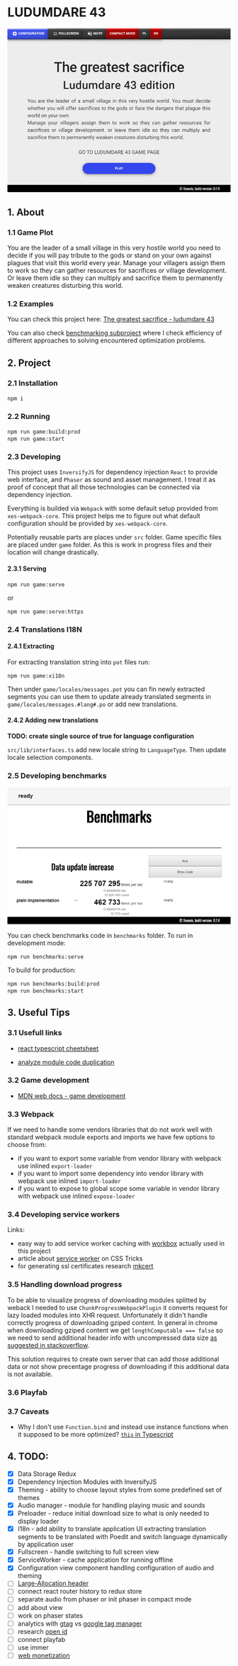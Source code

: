 # LUDUMDARE 43

[![The greatest sacrifice - ludumdare 43](./static/game_00.png)](http://ld43.xesenix.pl)

## 1. About

### 1.1 Game Plot

 You are the leader of a small village in this very hostile world you need to decide if you will pay tribute to the gods or stand on your own against plagues that visit this world every year. Manage your villagers assign them to work so they can gather resources for sacrifices or village development. Or leave them idle so they can multiply and sacrifice them to permanently weaken creatures disturbing this world.

### 1.2 Examples

You can check this project here: [The greatest sacrifice - ludumdare 43](http://ld43.xesenix.pl)

You can also check [benchmarking subproject](http://ld43.xesenix.pl/benchmarks) where I check efficiency of different approaches to solving encountered optimization problems.

## 2. Project

### 2.1 Installation

```
npm i
```

### 2.2 Running 

```
npm run game:build:prod
npm run game:start
```

### 2.3 Developing

This project uses `InversifyJS` for dependency injection `React` to provide web interface, and `Phaser` as sound and asset management. I treat it as proof of concept that all those technologies can be connected via dependency injection.

Everything is builded via `Webpack` with some default setup provided from `xes-webpack-core`. This project helps me to figure out what default configuration should be provided by `xes-webpack-core`.

Potentially reusable parts are places under `src` folder. Game specific files are placed under `game` folder. As this is work in progress files and their location will change drastically.

#### 2.3.1 Serving

```
npm run game:serve
```
or
```
npm run game:serve:https
```

### 2.4 Translations I18N

#### 2.4.1 Extracting

For extracting translation string into `pot` files run:
```
npm run game:xi18n
```
Then under `game/locales/messages.pot` you can fin newly extracted segments you can use them to update already translated segments in `game/locales/messages.#lang#.po` or add new translations.

#### 2.4.2 Adding new translations

__TODO: create single source of true for language configuration__

`src/lib/interfaces.ts` add new locale string to `LanguageType`.
Then update locale selection components.


### 2.5 Developing benchmarks

[![Project benchmarking](./static/benchmarks_00.png)](http://ld43.xesenix.pl/benchmarks)

You can check benchmarks code in `benchmarks` folder.
To run in development mode:
```
npm run benchmarks:serve
```
To build for production:
```
npm run benchmarks:build:prod
npm run benchmarks:start
```

## 3. Useful Tips

### 3.1 Usefull links

* [react typescript cheetsheet](https://www.saltycrane.com/typescript-react-cheat-sheet/latest/)

* [analyze module code duplication](https://formidable.com/blog/2018/finding-webpack-duplicates-with-inspectpack-plugin/)

### 3.2 Game development

* [MDN web docs - game development](https://developer.mozilla.org/en-US/docs/Games)

### 3.3 Webpack
If we need to handle some vendors libraries that do not work well with standard webpack module exports and imports we have few options to choose from:
* if you want to export some variable from vendor library with webpack use inlined `export-loader`
* if you want to import some dependency into vendor library with webpack use inlined `import-loader`
* if you want to expose to global scope some variable in vendor library with webpack use inlined `expose-loader`

### 3.4 Developing service workers

Links:

* easy way to add service worker caching with [workbox](https://developers.google.com/web/tools/workbox/) actually used in this project
* article about [service worker](https://css-tricks.com/serviceworker-for-offline/) on CSS Tricks
* for generating ssl certificates research [mkcert](https://github.com/FiloSottile/mkcert)

### 3.5 Handling download progress

To be able to visualize progress of downloading modules splitted by weback I needed to use `ChunkProgressWebpackPlugin` it converts request for lazy loaded modules into XHR request. Unfortunately it didn't handle correctly progress of downloading gziped content. In general in chrome when downloading gziped content we get `lengthComputable === false` so we need to send additional header info with uncompressed data size [as suggested in stackoverflow](https://stackoverflow.com/questions/15097712/how-can-i-use-deflated-gzipped-content-with-an-xhr-onprogress-function/32799706#32799706).

This solution requires to create own server that can add those additional data or not show precentage progress of downloading if this additional data is not available.

### 3.6 Playfab



### 3.7 Caveats

* Why I don't use `Function.bind` and instead use instance functions when it supposed to be more optimized? [`this` in Typescript](https://github.com/Microsoft/TypeScript/wiki/'this'-in-TypeScript#functionbind)

## 4. TODO:

- [x] Data Storage Redux
- [x] Dependency Injection Modules with InversifyJS
- [x] Theming - ability to choose layout styles from some predefined set of themes
- [x] Audio manager - module for handling playing music and sounds
- [x] Preloader - reduce initial download size to what is only needed to display loader
- [x] I18n - add ability to translate application UI extracting translation segments to be translated with Poedit and switch language dynamically by application user
- [x] Fullscreen - handle switching to full screen view
- [x] ServiceWorker - cache application for running offline
- [x] Configuration view component handling configuration of audio and theming
- [ ] [Large-Allocation header](https://developer.mozilla.org/en-US/docs/Web/HTTP/Headers/Large-Allocation)
- [ ] connect react router history to redux store
- [ ] separate audio from phaser or init phaser in compact mode
- [ ] add about view
- [ ] work on phaser states
- [ ] analytics with [gtag](https://developers.google.com/analytics/devguides/collection/gtagjs/migration) vs [google tag manager](https://support.google.com/tagmanager/answer/6107124)
- [ ] research [open id](https://openid.net/connect/)
- [ ] connect playfab
- [ ] use immer
- [ ] [web monetization](https://webmonetization.org/)
